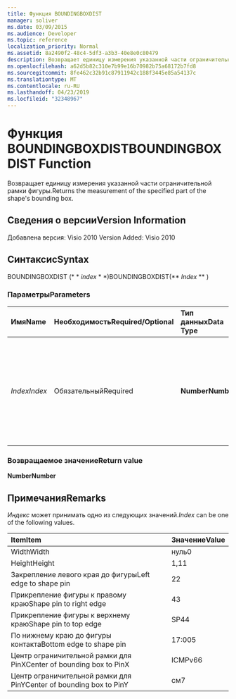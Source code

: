 ```yaml
---
title: Функция BOUNDINGBOXDIST
manager: soliver
ms.date: 03/09/2015
ms.audience: Developer
ms.topic: reference
localization_priority: Normal
ms.assetid: 8a2490f2-48c4-5df3-a3b3-40e8e0c80479
description: Возвращает единицу измерения указанной части ограничительной рамки фигуры.
ms.openlocfilehash: a62d5b82c310e7b99e16b70982b75a68172b7fd8
ms.sourcegitcommit: 8fe462c32b91c87911942c188f3445e85a54137c
ms.translationtype: MT
ms.contentlocale: ru-RU
ms.lasthandoff: 04/23/2019
ms.locfileid: "32348967"
---
```

# <a name="boundingboxdist-function"></a><span data-ttu-id="84319-103">Функция BOUNDINGBOXDIST</span><span class="sxs-lookup"><span data-stu-id="84319-103">BOUNDINGBOXDIST Function</span></span>

<span data-ttu-id="84319-104">Возвращает единицу измерения указанной части ограничительной рамки фигуры.</span><span class="sxs-lookup"><span data-stu-id="84319-104">Returns the measurement of the specified part of the shape's bounding box.</span></span> 
  
## <a name="version-information"></a><span data-ttu-id="84319-105">Сведения о версии</span><span class="sxs-lookup"><span data-stu-id="84319-105">Version Information</span></span>

<span data-ttu-id="84319-106">Добавлена версия: Visio 2010
</span><span class="sxs-lookup"><span data-stu-id="84319-106">Version Added: Visio 2010</span></span> 
  
## <a name="syntax"></a><span data-ttu-id="84319-107">Синтаксис</span><span class="sxs-lookup"><span data-stu-id="84319-107">Syntax</span></span>

<span data-ttu-id="84319-108">BOUNDINGBOXDIST (\* \* *index* \* \*)</span><span class="sxs-lookup"><span data-stu-id="84319-108">BOUNDINGBOXDIST(\*\* *Index* \*\* )</span></span> 
  
### <a name="parameters"></a><span data-ttu-id="84319-109">Параметры</span><span class="sxs-lookup"><span data-stu-id="84319-109">Parameters</span></span>

|<span data-ttu-id="84319-110">**Имя**</span><span class="sxs-lookup"><span data-stu-id="84319-110">**Name**</span></span>|<span data-ttu-id="84319-111">**Необходимость**</span><span class="sxs-lookup"><span data-stu-id="84319-111">**Required/Optional**</span></span>|<span data-ttu-id="84319-112">**Тип данных**</span><span class="sxs-lookup"><span data-stu-id="84319-112">**Data Type**</span></span>|<span data-ttu-id="84319-113">**Описание**</span><span class="sxs-lookup"><span data-stu-id="84319-113">**Description**</span></span>|
|:-----|:-----|:-----|:-----|
| <span data-ttu-id="84319-114">_Index_</span><span class="sxs-lookup"><span data-stu-id="84319-114">_Index_</span></span> <br/> |<span data-ttu-id="84319-115">Обязательный</span><span class="sxs-lookup"><span data-stu-id="84319-115">Required</span></span>  <br/> |<span data-ttu-id="84319-116">**Number**</span><span class="sxs-lookup"><span data-stu-id="84319-116">**Number**</span></span> <br/> |<span data-ttu-id="84319-117">Часть ограничительной рамки фигуры для измерения и возврата.</span><span class="sxs-lookup"><span data-stu-id="84319-117">The part of the shape's bounding box to measure and return.</span></span> <span data-ttu-id="84319-118">Возможные значения приведены в разделе reMarks.</span><span class="sxs-lookup"><span data-stu-id="84319-118">See Remarks for possible values.</span></span>  <br/> |
   
### <a name="return-value"></a><span data-ttu-id="84319-119">Возвращаемое значение</span><span class="sxs-lookup"><span data-stu-id="84319-119">Return value</span></span>

 <span data-ttu-id="84319-120">**Number**</span><span class="sxs-lookup"><span data-stu-id="84319-120">**Number**</span></span>
  
## <a name="remarks"></a><span data-ttu-id="84319-121">Примечания</span><span class="sxs-lookup"><span data-stu-id="84319-121">Remarks</span></span>

 <span data-ttu-id="84319-122">*Индекс* может принимать одно из следующих значений.</span><span class="sxs-lookup"><span data-stu-id="84319-122">*Index*  can be one of the following values.</span></span> 
  
|<span data-ttu-id="84319-123">**Item**</span><span class="sxs-lookup"><span data-stu-id="84319-123">**Item**</span></span>|<span data-ttu-id="84319-124">**Значение**</span><span class="sxs-lookup"><span data-stu-id="84319-124">**Value**</span></span>|
|:-----|:-----|
|<span data-ttu-id="84319-125">Width</span><span class="sxs-lookup"><span data-stu-id="84319-125">Width</span></span>  <br/> |<span data-ttu-id="84319-126">нуль</span><span class="sxs-lookup"><span data-stu-id="84319-126">0</span></span>  <br/> |
|<span data-ttu-id="84319-127">Height</span><span class="sxs-lookup"><span data-stu-id="84319-127">Height</span></span>  <br/> |<span data-ttu-id="84319-128">1,1</span><span class="sxs-lookup"><span data-stu-id="84319-128">1</span></span>  <br/> |
|<span data-ttu-id="84319-129">Закрепление левого края до фигуры</span><span class="sxs-lookup"><span data-stu-id="84319-129">Left edge to shape pin</span></span>  <br/> |<span data-ttu-id="84319-130">2</span><span class="sxs-lookup"><span data-stu-id="84319-130">2</span></span>  <br/> |
|<span data-ttu-id="84319-131">Прикрепление фигуры к правому краю</span><span class="sxs-lookup"><span data-stu-id="84319-131">Shape pin to right edge</span></span>  <br/> |<span data-ttu-id="84319-132">4</span><span class="sxs-lookup"><span data-stu-id="84319-132">3</span></span>  <br/> |
|<span data-ttu-id="84319-133">Прикрепление фигуры к верхнему краю</span><span class="sxs-lookup"><span data-stu-id="84319-133">Shape pin to top edge</span></span>  <br/> |<span data-ttu-id="84319-134">SP4</span><span class="sxs-lookup"><span data-stu-id="84319-134">4</span></span>  <br/> |
|<span data-ttu-id="84319-135">По нижнему краю до фигуры контакта</span><span class="sxs-lookup"><span data-stu-id="84319-135">Bottom edge to shape pin</span></span>  <br/> |<span data-ttu-id="84319-136">17:00</span><span class="sxs-lookup"><span data-stu-id="84319-136">5</span></span>  <br/> |
|<span data-ttu-id="84319-137">Центр ограничительной рамки для PinX</span><span class="sxs-lookup"><span data-stu-id="84319-137">Center of bounding box to PinX</span></span>  <br/> |<span data-ttu-id="84319-138">ICMPv6</span><span class="sxs-lookup"><span data-stu-id="84319-138">6</span></span>  <br/> |
|<span data-ttu-id="84319-139">Центр ограничительной рамки для PinY</span><span class="sxs-lookup"><span data-stu-id="84319-139">Center of bounding box to PinY</span></span>  <br/> |<span data-ttu-id="84319-140">см</span><span class="sxs-lookup"><span data-stu-id="84319-140">7</span></span>  <br/> |
   


